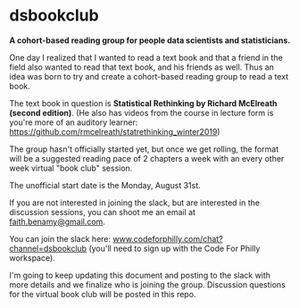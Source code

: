 # dsbookclub
__A cohort-based reading group for people data scientists and statisticians.__

One day I realized that I wanted to read a text book and that a friend in the field also wanted to read that text book, and his friends as well. Thus an idea was born to try and create a cohort-based reading group to read a text book. 

The text book in question is __Statistical Rethinking by Richard McElreath (second edition)__. (He also has videos from the course in lecture form is you're more of an auditory learner: https://github.com/rmcelreath/statrethinking_winter2019)

The group hasn't officially started yet, but once we get rolling, the format will be a suggested reading pace of 2 chapters a week with an every other week virtual "book club" session. 

The unofficial start date is the Monday, August 31st. 

If you are not interested in joining the slack, but are interested in the discussion sessions, you can shoot me an email at faith.benamy@gmail.com. 


You can join the slack here: www.codeforphilly.com/chat?channel=dsbookclub (you'll need to sign up with the Code For Philly workspace). 

I'm going to keep updating this document and posting to the slack with more details and we finalize who is joining the group. Discussion questions for the virtual book club will be posted in this repo. 
